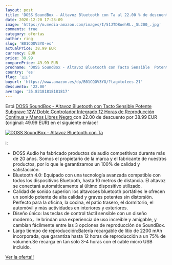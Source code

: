 ```yaml
---
layout: post
title: 'DOSS SoundBox - Altavoz Bluetooth con Ta al 22.00 % de descuento'
date: 2020-12-20 17:23:09
image: 'https://m.media-amazon.com/images/I/51JTDBoehRL._SL200_.jpg'
comments: true
category: ofertas
author: ring
slug: 'B01CQOV3YO-es'
actualPrice: 38.99 EUR
currency: EUR
price: 38.99
comparePrice: 49.99 EUR
prodname: 'DOSS SoundBox - Altavoz Bluetooth con Tacto Sensible  Potente Subgrave 12W Doble Controlador Integrado 12 Horas de Reproducción Continua y Manos Libres  Negro '
country: 'es'
flag: '🇪🇸'
buyurl: 'https://www.amazon.es/dp/B01CQOV3YO/?tag=tolees-21'
descuento: '22.00'
average: '35.82181818181817'
---
```


Está [DOSS SoundBox - Altavoz Bluetooth con Tacto Sensible  Potente Subgrave 12W Doble Controlador Integrado 12 Horas de Reproducción Continua y Manos Libres  Negro ](https://www.amazon.es/dp/B01CQOV3YO/?tag=tolees-21) con 22.00 de descuento por 38.99 EUR (original: 49.99 EUR) en el siguiente enlace!

[![DOSS SoundBox - Altavoz Bluetooth con Ta](https://m.media-amazon.com/images/I/51JTDBoehRL._SL200_.jpg)](https://www.amazon.es/dp/B01CQOV3YO/?tag=tolees-21)

ℹ️:

- DOSS Audio ha fabricado productos de audio competitivos durante más de 20 años. Somos el propietario de la marca y el fabricante de nuestros productos, por lo que le garantizamos un 100% de calidad y satisfacción.
- Bluetooth 4.0: Equipado con una tecnología avanzada compatible con todos los dispositivos Bluetooth, hasta 10 metros de distancia. El altavoz se conectará automáticamente al último dispositivo utilizado.
- Calidad de sonido superior: los altavoces bluetooth portátiles le ofrecen un sonido potente de alta calidad y graves potentes sin distorsión. Perfecto para la oficina, la cocina, el patio trasero, el dormitorio, el automóvil y más actividades en interiores y exteriores.
- Diseño único: las teclas de control táctil sensible con un diseño moderno，le brindan una experiencia de uso increíble y amigable, y cambian fácilmente entre las 3 opciones de reproducción de SoundBox.
- Largo tiempo de reproducción:Batería recargable de litio de 2200 mAh incorporada, que garantiza hasta 12 horas de reproducción a un 75% de volumen.Se recarga en tan solo 3-4 horas con el cable micro USB incluido.

[Ver la oferta!!](https://www.amazon.es/dp/B01CQOV3YO/?tag=tolees-21)
